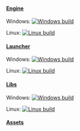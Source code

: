 #### [Engine](https://github.com/mikejsavage/forksow)

Windows: [![Windows build](https://ci.appveyor.com/api/projects/status/gm4uucsa58bpgx57?svg=true)](https://ci.appveyor.com/project/mikejsavage/forksow)

Linux: [![Linux build](https://ci.appveyor.com/api/projects/status/5w58n5uk3dfekm1m?svg=true)](https://ci.appveyor.com/project/mikejsavage/forksow-g1fxg)

#### [Launcher](https://github.com/mikejsavage/forksow-launcher)

Windows: [![Windows build](https://ci.appveyor.com/api/projects/status/0xprq9d61lojw3yn?svg=true)](https://ci.appveyor.com/project/mikejsavage/forksow-launcher)

Linux: [![Linux build](https://ci.appveyor.com/api/projects/status/bj5c143bdn2juabl?svg=true)](https://ci.appveyor.com/project/mikejsavage/forksow-launcher-jbg0q)

#### [Libs](https://github.com/mikejsavage/forksow-libs)

Windows: [![Windows build](https://ci.appveyor.com/api/projects/status/09ds7hu7mkhan9lk?svg=true)](https://ci.appveyor.com/project/mikejsavage/forksow-libs)

Linux: [![Linux build](https://ci.appveyor.com/api/projects/status/3f2klr95870lfxhg?svg=true)](https://ci.appveyor.com/project/mikejsavage/forksow-libs-1j5tj)

#### [Assets](https://github.com/mikejsavage/forksow-assets)
